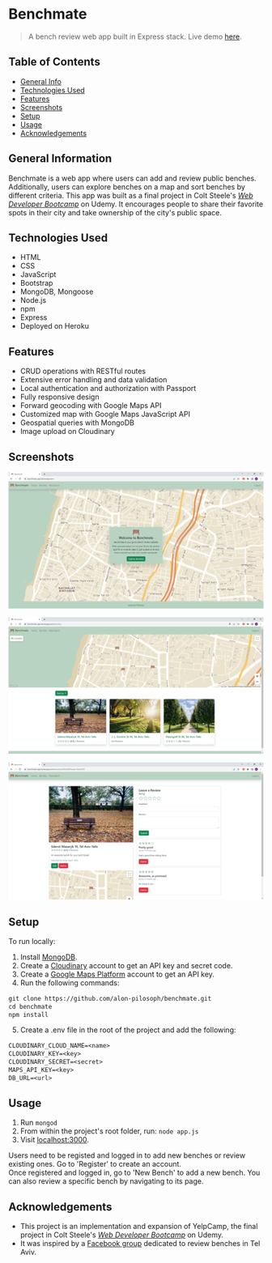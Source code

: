 # Benchmate
> A bench review web app built in Express stack.
> Live demo [here](https://benchmate-app.herokuapp.com/).

## Table of Contents
* [General Info](#general-information)
* [Technologies Used](#technologies-used)
* [Features](#features)
* [Screenshots](#screenshots)
* [Setup](#setup)
* [Usage](#usage)
* [Acknowledgements](#acknowledgements)


## General Information
Benchmate is a web app where users can add and review public benches. Additionally, users can explore benches on a map and sort benches by different criteria. This app was built as a final project in Colt Steele's [_Web Developer Bootcamp_](https://www.udemy.com/course/the-web-developer-bootcamp/) on Udemy. It encourages people to share their favorite spots in their city and take ownership of the city's public space.


## Technologies Used
- HTML
- CSS
- JavaScript
- Bootstrap
- MongoDB, Mongoose
- Node.js
- npm
- Express
- Deployed on Heroku


## Features
- CRUD operations with RESTful routes
- Extensive error handling and data validation
- Local authentication and authorization with Passport
- Fully responsive design
- Forward geocoding with Google Maps API
- Customized map with Google Maps JavaScript API
- Geospatial queries with MongoDB
- Image upload on Cloudinary


## Screenshots
<p align="center">
  <img src="screenshots/benchmate_home.png" alt="Home Page"/>
</p>
<p align="center">
  <img src="screenshots/benchmate_index.png" alt="Bench Index Page"/>
</p>
<p align="center">
  <img src="screenshots/benchmate_show.png" alt="Bench Show Page"/>
</p>


## Setup
To run locally:
1. Install [MongoDB](https://www.mongodb.com/).
2. Create a [Cloudinary](https://cloudinary.com/) account to get an API key and secret code.
3. Create a [Google Maps Platform](https://mapsplatform.google.com/) account to get an API key.
4. Run the following commands:
```
git clone https://github.com/alon-pilosoph/benchmate.git
cd benchmate
npm install
```
5. Create a .env file in the root of the project and add the following:  
```
CLOUDINARY_CLOUD_NAME=<name>
CLOUDINARY_KEY=<key>
CLOUDINARY_SECRET=<secret>
MAPS_API_KEY=<key>
DB_URL=<url>
```


## Usage
1. Run ```mongod```
2. From within the project's root folder, run: ```node app.js```
3. Visit [localhost:3000](http://localhost:3000/).

Users need to be registed and logged in to add new benches or review existing ones. Go to 'Register' to create an account.\
Once registered and logged in, go to 'New Bench' to add a new bench. You can also review a specific bench by navigating to its page.


## Acknowledgements
- This project is an implementation and expansion of YelpCamp, the final project in Colt Steele's [_Web Developer Bootcamp_](https://www.udemy.com/course/the-web-developer-bootcamp/) on Udemy.
- It was inspired by a [Facebook group](https://www.facebook.com/tlvbench/) dedicated to review benches in Tel Aviv.

